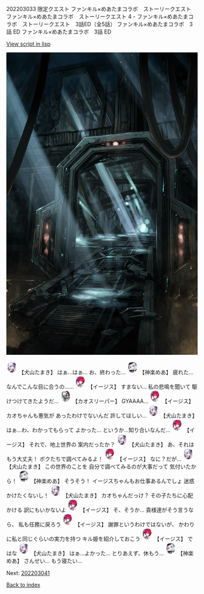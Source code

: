 202203033 限定クエスト  ファンキル×めあたまコラボ　ストーリークエスト ファンキル×めあたまコラボ　ストーリークエスト 4 - ファンキル×めあたまコラボ　ストーリークエスト　3話ED（全5話） ファンキル×めあたまコラボ　3話 ED ファンキル×めあたまコラボ　3話 ED

[View script in lisp](../scripts/202203033.txt)

![bifrost.png](../images/backgrounds/bifrost.png)

<img src="../images/units/5303721.png" alt="5303721.png" height="34"/>
【犬山たまき】
はぁ…はぁ…
お、終わった…

<img src="../images/units/5105021.png" alt="5105021.png" height="34"/>
【神楽めあ】
疲れた…
なんでこんな目に合うの……

<img src="../images/units/52000111.png" alt="52000111.png" height="34"/>
【イージス】
すまない…
私の悲鳴を聞いて
駆けつけてきたようだ…

<img src="../images/units/5810301.png" alt="5810301.png" height="34"/>
【カオスリーパー】
GYAAAA…

<img src="../images/units/52000111.png" alt="52000111.png" height="34"/>
【イージス】
カオちゃんも悪気が
あったわけでないんだ
許してほしい…

<img src="../images/units/5303721.png" alt="5303721.png" height="34"/>
【犬山たまき】
はぁ…わ、わかってもらって
よかった…
というか…知り合いなんだ…

<img src="../images/units/52000111.png" alt="52000111.png" height="34"/>
【イージス】
それで、地上世界の
案内だったか？

<img src="../images/units/5303721.png" alt="5303721.png" height="34"/>
【犬山たまき】
あ、それはもう大丈夫！
ボクたちで調べてみるよ！

<img src="../images/units/52000111.png" alt="52000111.png" height="34"/>
【イージス】
なに？だが…

<img src="../images/units/5303721.png" alt="5303721.png" height="34"/>
【犬山たまき】
この世界のことを
自分で調べてみるのが大事だって
気付いたから！

<img src="../images/units/5105021.png" alt="5105021.png" height="34"/>
【神楽めあ】
そうそう！
イージスちゃんもお仕事あるんでしょ
迷惑かけたくないし！

<img src="../images/units/5303721.png" alt="5303721.png" height="34"/>
【犬山たまき】
カオちゃんだっけ？
その子たちに心配かける
訳にもいかないよ

<img src="../images/units/52000111.png" alt="52000111.png" height="34"/>
【イージス】
そ、そうか…
貴様達がそう言うなら、
私も任務に戻ろう

<img src="../images/units/52000111.png" alt="52000111.png" height="34"/>
【イージス】
謝罪というわけではないが、
かわりに私と同じぐらいの実力を持つ
キル姫を紹介しておこう

<img src="../images/units/52000111.png" alt="52000111.png" height="34"/>
【イージス】
ではな

<img src="../images/units/5303721.png" alt="5303721.png" height="34"/>
【犬山たまき】
はぁ…よかった…
とりあえず、休もう…

<img src="../images/units/5105021.png" alt="5105021.png" height="34"/>
【神楽めあ】
さんせい…
もう寝たい…


Next: [202203041](202203041.md)

[Back to index](index.md)
